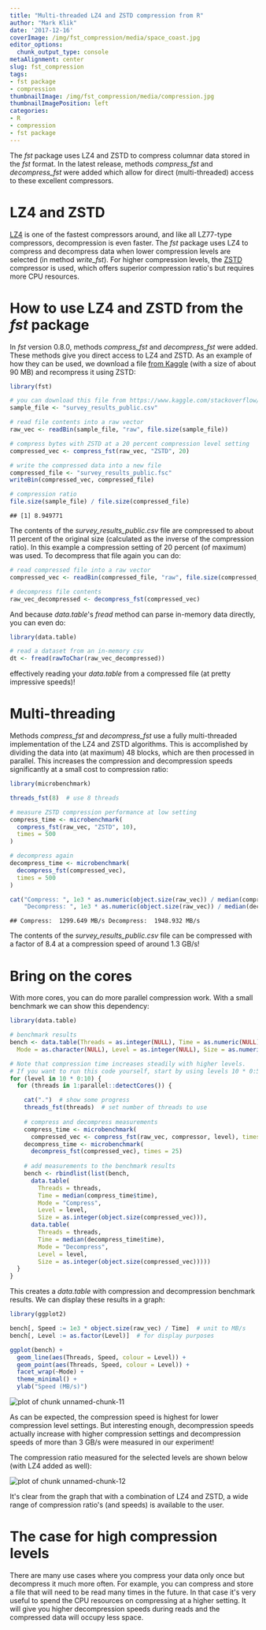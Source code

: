 ```yaml
---
title: "Multi-threaded LZ4 and ZSTD compression from R"
author: "Mark Klik"
date: '2017-12-16'
coverImage: /img/fst_compression/media/space_coast.jpg
editor_options:
  chunk_output_type: console
metaAlignment: center
slug: fst_compression
tags:
- fst package
- compression
thumbnailImage: /img/fst_compression/media/compression.jpg
thumbnailImagePosition: left
categories:
- R
- compression
- fst package
---
```


The _fst_ package uses LZ4 and ZSTD to compress columnar data stored in the _fst_ format. In the latest release, methods _compress\_fst_ and _decompress\_fst_ were added which allow for direct (multi-threaded) access to these excellent compressors.

<!--more-->

<!-- toc -->

# LZ4 and ZSTD

[LZ4](http://lz4.github.io/lz4/) is one of the fastest compressors around, and like all LZ77-type compressors, decompression is even faster. The _fst_ package uses LZ4 to compress and decompress data when lower compression levels are selected (in method _write\_fst_). For higher compression levels, the [ZSTD](https://github.com/facebook/zstd) compressor is used, which offers superior compression ratio's but requires more CPU resources.

# How to use LZ4 and ZSTD from the _fst_ package

In _fst_ version 0.8.0, methods _compress\_fst_ and _decompress\_fst_ were added. These methods give you direct access to LZ4 and ZSTD. As an example of how they can be used, we download a file [from Kaggle](https://www.kaggle.com/stackoverflow/so-survey-2017) (with a size of about 90 MB) and recompress it using ZSTD:




```r
library(fst)

# you can download this file from https://www.kaggle.com/stackoverflow/so-survey-2017
sample_file <- "survey_results_public.csv"

# read file contents into a raw vector
raw_vec <- readBin(sample_file, "raw", file.size(sample_file))

# compress bytes with ZSTD at a 20 percent compression level setting
compressed_vec <- compress_fst(raw_vec, "ZSTD", 20)

# write the compressed data into a new file
compressed_file <- "survey_results_public.fsc"
writeBin(compressed_vec, compressed_file)

# compression ratio
file.size(sample_file) / file.size(compressed_file)
```

```
## [1] 8.949771
```

The contents of the _survey\_results\_public.csv_ file are compressed to about 11 percent of the original size (calculated as the inverse of the compression ratio). In this example a compression setting of 20 percent (of maximum) was used. To decompress that file again you can do:


```r
# read compressed file into a raw vector
compressed_vec <- readBin(compressed_file, "raw", file.size(compressed_file))

# decompress file contents
raw_vec_decompressed <- decompress_fst(compressed_vec)
```

And because _data.table_'s _fread_ method can parse in-memory data directly, you can even do:


```r
library(data.table)

# read a dataset from an in-memory csv
dt <- fread(rawToChar(raw_vec_decompressed))
```

effectively reading your _data.table_ from a compressed file (at pretty impressive speeds)!

# Multi-threading

Methods _compress\_fst_ and _decompress\_fst_ use a fully multi-threaded implementation of the LZ4 and ZSTD algorithms. This is accomplished by dividing the data into (at maximum) 48 blocks, which are then processed in parallel. This increases the compression and decompression speeds significantly at a small cost to compression ratio:


```r
library(microbenchmark)

threads_fst(8)  # use 8 threads

# measure ZSTD compression performance at low setting
compress_time <- microbenchmark(
  compress_fst(raw_vec, "ZSTD", 10),
  times = 500
)

# decompress again
decompress_time <- microbenchmark(
  decompress_fst(compressed_vec),
  times = 500
)

cat("Compress: ", 1e3 * as.numeric(object.size(raw_vec)) / median(compress_time$time), "MB/s",
    "Decompress: ", 1e3 * as.numeric(object.size(raw_vec)) / median(decompress_time$time), "MB/s")
```


```
## Compress:  1299.649 MB/s Decompress:  1948.932 MB/s
```

The contents of the _survey\_results\_public.csv_ file can be compressed with a factor of 8.4 at a compression speed of around 1.3 GB/s!

# Bring on the cores

With more cores, you can do more parallel compression work. With a small benchmark we can show this dependency:


```r
library(data.table)

# benchmark results
bench <- data.table(Threads = as.integer(NULL), Time = as.numeric(NULL),
  Mode = as.character(NULL), Level = as.integer(NULL), Size = as.numeric(NULL))

# Note that compression time increases steadily with higher levels.
# If you want to run this code yourself, start by using levels 10 * 0:5
for (level in 10 * 0:10) {
  for (threads in 1:parallel::detectCores()) {

    cat(".")  # show some progress
    threads_fst(threads)  # set number of threads to use
    
    # compress and decompress measurements
    compress_time <- microbenchmark(
      compressed_vec <- compress_fst(raw_vec, compressor, level), times = 25)
    decompress_time <- microbenchmark(
      decompress_fst(compressed_vec), times = 25)
    
    # add measurements to the benchmark results
    bench <- rbindlist(list(bench, 
      data.table(
        Threads = threads,
        Time = median(compress_time$time),
        Mode = "Compress",
        Level = level,
        Size = as.integer(object.size(compressed_vec))),
      data.table(
        Threads = threads,
        Time = median(decompress_time$time),
        Mode = "Decompress",
        Level = level,
        Size = as.integer(object.size(compressed_vec)))))
  }
}
```

This creates a _data.table_ with compression and decompression benchmark results. We can display these results in a graph:


```r
library(ggplot2)

bench[, Speed := 1e3 * object.size(raw_vec) / Time]  # unit to MB/s
bench[, Level := as.factor(Level)]  # for display purposes

ggplot(bench) +
  geom_line(aes(Threads, Speed, colour = Level)) +
  geom_point(aes(Threads, Speed, colour = Level)) +
  facet_wrap(~Mode) +
  theme_minimal() +
  ylab("Speed (MB/s)")
```

![plot of chunk unnamed-chunk-11](/img/fst_compression/img/fig-unnamed-chunk-11-1.png)

As can be expected, the compression speed is highest for lower compression level settings. But interesting enough, decompression speeds actually increase with higher compression settings and decompression speeds of more than 3 GB/s were measured in our experiment!

The compression ratio measured for the selected levels are shown below (with LZ4 added as well):

![plot of chunk unnamed-chunk-12](/img/fst_compression/img/fig-unnamed-chunk-12-1.png)

It's clear from the graph that with a combination of LZ4 and ZSTD, a wide range of compression ratio's (and speeds) is available to the user.

# The case for high compression levels

There are many use cases where you compress your data only once but decompress it much more often. For example, you can compress and store a file that will need to be read many times in the future. In that case it's very useful to spend the CPU resources on compressing at a higher setting. It will give you higher decompression speeds during reads and the compressed data will occupy less space.
